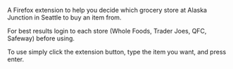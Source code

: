A Firefox extension to help you decide which grocery store at Alaska Junction in Seattle to buy an item from. 

For best results login to each store (Whole Foods, Trader Joes, QFC, Safeway) before using. 

To use simply click the extension button, type the item you want, and press enter.
